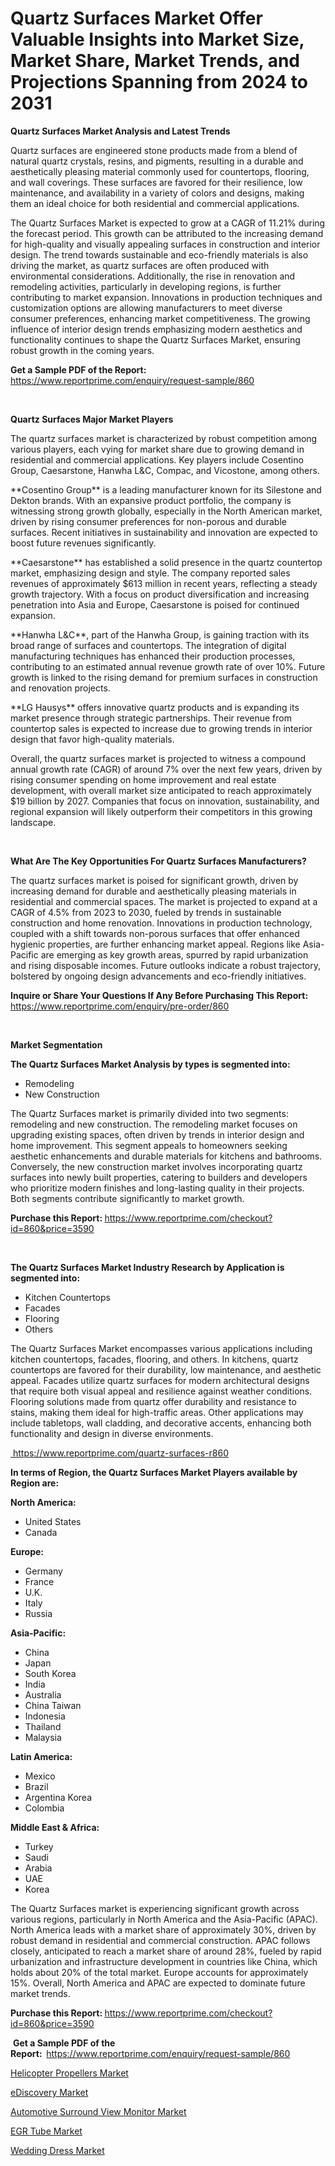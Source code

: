 <p><h1>Quartz Surfaces Market Offer Valuable Insights into Market Size, Market Share, Market Trends, and Projections Spanning from 2024 to 2031</h1></p><p><strong>Quartz Surfaces Market Analysis and Latest Trends</strong></p>
<p><p>Quartz surfaces are engineered stone products made from a blend of natural quartz crystals, resins, and pigments, resulting in a durable and aesthetically pleasing material commonly used for countertops, flooring, and wall coverings. These surfaces are favored for their resilience, low maintenance, and availability in a variety of colors and designs, making them an ideal choice for both residential and commercial applications.</p><p>The Quartz Surfaces Market is expected to grow at a CAGR of 11.21% during the forecast period. This growth can be attributed to the increasing demand for high-quality and visually appealing surfaces in construction and interior design. The trend towards sustainable and eco-friendly materials is also driving the market, as quartz surfaces are often produced with environmental considerations. Additionally, the rise in renovation and remodeling activities, particularly in developing regions, is further contributing to market expansion. Innovations in production techniques and customization options are allowing manufacturers to meet diverse consumer preferences, enhancing market competitiveness. The growing influence of interior design trends emphasizing modern aesthetics and functionality continues to shape the Quartz Surfaces Market, ensuring robust growth in the coming years.</p></p>
<p><strong>Get a Sample PDF of the Report:&nbsp;</strong> <a href="https://www.reportprime.com/enquiry/request-sample/860">https://www.reportprime.com/enquiry/request-sample/860</a></p>
<p>&nbsp;</p>
<p><strong>Quartz Surfaces Major Market Players</strong></p>
<p><p>The quartz surfaces market is characterized by robust competition among various players, each vying for market share due to growing demand in residential and commercial applications. Key players include Cosentino Group, Caesarstone, Hanwha L&C, Compac, and Vicostone, among others.</p><p>**Cosentino Group** is a leading manufacturer known for its Silestone and Dekton brands. With an expansive product portfolio, the company is witnessing strong growth globally, especially in the North American market, driven by rising consumer preferences for non-porous and durable surfaces. Recent initiatives in sustainability and innovation are expected to boost future revenues significantly.</p><p>**Caesarstone** has established a solid presence in the quartz countertop market, emphasizing design and style. The company reported sales revenues of approximately $613 million in recent years, reflecting a steady growth trajectory. With a focus on product diversification and increasing penetration into Asia and Europe, Caesarstone is poised for continued expansion.</p><p>**Hanwha L&C**, part of the Hanwha Group, is gaining traction with its broad range of surfaces and countertops. The integration of digital manufacturing techniques has enhanced their production processes, contributing to an estimated annual revenue growth rate of over 10%. Future growth is linked to the rising demand for premium surfaces in construction and renovation projects.</p><p>**LG Hausys** offers innovative quartz products and is expanding its market presence through strategic partnerships. Their revenue from countertop sales is expected to increase due to growing trends in interior design that favor high-quality materials.</p><p>Overall, the quartz surfaces market is projected to witness a compound annual growth rate (CAGR) of around 7% over the next few years, driven by rising consumer spending on home improvement and real estate development, with overall market size anticipated to reach approximately $19 billion by 2027. Companies that focus on innovation, sustainability, and regional expansion will likely outperform their competitors in this growing landscape.</p></p>
<p>&nbsp;</p>
<p><strong>What Are The Key Opportunities For Quartz Surfaces Manufacturers?</strong></p>
<p><p>The quartz surfaces market is poised for significant growth, driven by increasing demand for durable and aesthetically pleasing materials in residential and commercial spaces. The market is projected to expand at a CAGR of 4.5% from 2023 to 2030, fueled by trends in sustainable construction and home renovation. Innovations in production technology, coupled with a shift towards non-porous surfaces that offer enhanced hygienic properties, are further enhancing market appeal. Regions like Asia-Pacific are emerging as key growth areas, spurred by rapid urbanization and rising disposable incomes. Future outlooks indicate a robust trajectory, bolstered by ongoing design advancements and eco-friendly initiatives.</p></p>
<p><strong>Inquire or Share Your Questions If Any Before Purchasing This Report:</strong> <a href="https://www.reportprime.com/enquiry/pre-order/860">https://www.reportprime.com/enquiry/pre-order/860</a></p>
<p>&nbsp;</p>
<p><strong>Market Segmentation</strong></p>
<p><strong>The Quartz Surfaces Market Analysis by types is segmented into:</strong></p>
<p><ul><li>Remodeling</li><li>New Construction</li></ul></p>
<p><p>The Quartz Surfaces market is primarily divided into two segments: remodeling and new construction. The remodeling market focuses on upgrading existing spaces, often driven by trends in interior design and home improvement. This segment appeals to homeowners seeking aesthetic enhancements and durable materials for kitchens and bathrooms. Conversely, the new construction market involves incorporating quartz surfaces into newly built properties, catering to builders and developers who prioritize modern finishes and long-lasting quality in their projects. Both segments contribute significantly to market growth.</p></p>
<p><strong>Purchase this Report:&nbsp;</strong><a href="https://www.reportprime.com/checkout?id=860&price=3590">https://www.reportprime.com/checkout?id=860&price=3590</a></p>
<p>&nbsp;</p>
<p><strong>The Quartz Surfaces Market Industry Research by Application is segmented into:</strong></p>
<p><ul><li>Kitchen Countertops</li><li>Facades</li><li>Flooring</li><li>Others</li></ul></p>
<p><p>The Quartz Surfaces Market encompasses various applications including kitchen countertops, facades, flooring, and others. In kitchens, quartz countertops are favored for their durability, low maintenance, and aesthetic appeal. Facades utilize quartz surfaces for modern architectural designs that require both visual appeal and resilience against weather conditions. Flooring solutions made from quartz offer durability and resistance to stains, making them ideal for high-traffic areas. Other applications may include tabletops, wall cladding, and decorative accents, enhancing both functionality and design in diverse environments.</p></p>
<p><a href="https://www.reportprime.com/quartz-surfaces-r860">&nbsp;https://www.reportprime.com/quartz-surfaces-r860</a></p>
<p><strong>In terms of Region, the Quartz Surfaces Market Players available by Region are:</strong></p>
<p>
    <p> <strong> North America: </strong>
        <ul>
            <li>United States</li>
            <li>Canada</li>
        </ul>
        </p> 
    <p> <strong> Europe: </strong>
        <ul>
            <li>Germany</li>
            <li>France</li>
            <li>U.K.</li>
            <li>Italy</li>
            <li>Russia</li>
        </ul>
        </p> 
    <p> <strong> Asia-Pacific: </strong>
        <ul>
            <li>China</li>
            <li>Japan</li>
            <li>South Korea</li>
            <li>India</li>
            <li>Australia</li>
            <li>China Taiwan</li>
            <li>Indonesia</li>
            <li>Thailand</li>
            <li>Malaysia</li>
        </ul>
        </p> 
    <p> <strong> Latin America: </strong>
        <ul>
            <li>Mexico</li>
            <li>Brazil</li>
            <li>Argentina Korea</li>
            <li>Colombia</li>
        </ul>
        </p> 
    <p> <strong> Middle East & Africa: </strong>
        <ul>
            <li>Turkey</li>
            <li>Saudi</li>
            <li>Arabia</li>
            <li>UAE</li>
            <li>Korea</li>
        </ul>
    </p>
    </p>
<p><p>The Quartz Surfaces market is experiencing significant growth across various regions, particularly in North America and the Asia-Pacific (APAC). North America leads with a market share of approximately 30%, driven by robust demand in residential and commercial construction. APAC follows closely, anticipated to reach a market share of around 28%, fueled by rapid urbanization and infrastructure development in countries like China, which holds about 20% of the total market. Europe accounts for approximately 15%. Overall, North America and APAC are expected to dominate future market trends.</p></p>
<p><strong>Purchase this Report: </strong><a href="https://www.reportprime.com/checkout?id=860&price=3590">https://www.reportprime.com/checkout?id=860&price=3590</a></p>
<p>&nbsp;<strong>Get a Sample PDF of the Report:&nbsp;&nbsp;</strong><a href="https://www.reportprime.com/enquiry/request-sample/860">https://www.reportprime.com/enquiry/request-sample/860</a></p>
<p><strong></strong></p>
<p><p><a href="https://www.linkedin.com/pulse/how-helicopter-propellers-market-evolve-growth-analysis-year-2024-ogdse?trackingId=4Sl1l%2FXrQ5qVoNR9itgA4A%3D%3D">Helicopter Propellers Market</a></p><p><a href="https://medium.com/@sallyselcenk46/global-ediscovery-market-analysis-key-market-trends-and-future-projections-2024-2031-add1c4b2bb0d">eDiscovery Market</a></p><p><a href="https://issuu.com/reportprime-2/docs/automotive-surround-view-monitor-ma_44b6893a25c53f">Automotive Surround View Monitor Market</a></p><p><a href="https://www.linkedin.com/pulse/strategic-market-insights-global-egr-tube-2024-2031-camprobe-ct0vf?trackingId=cQUgUaiFRTGW5L4doP7R7g%3D%3D">EGR Tube Market</a></p><p><a href="https://github.com/RickHolmes3/Market-Research-Report-List-6/blob/main/wedding-dress-market.md">Wedding Dress Market</a></p></p>